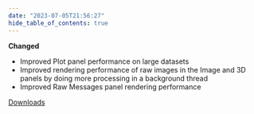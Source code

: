 ```yaml
---
date: "2023-07-05T21:56:27"
hide_table_of_contents: true
---
```

**Changed**

- Improved Plot panel performance on large datasets
- Improved rendering performance of raw images in the Image and 3D panels by doing more processing in a background thread
- Improved Raw Messages panel rendering performance

[Downloads](https://github.com/foxglove/studio/releases/tag/v1.60.1)
